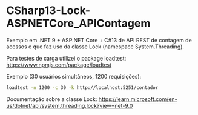 # CSharp13-Lock-ASPNETCore_APIContagem
Exemplo em .NET 9 + ASP.NET Core + C#13 de API REST de contagem de acessos e que faz uso da classe Lock (namespace System.Threading).

Para testes de carga utilizei o package loadtest: https://www.npmjs.com/package/loadtest

Exemplo (30 usuários simultâneos, 1200 requisições): 

```bash
loadtest -n 1200 -c 30 -k http://localhost:5251/contador
```

Documentação sobre a classe Lock: https://learn.microsoft.com/en-us/dotnet/api/system.threading.lock?view=net-9.0

